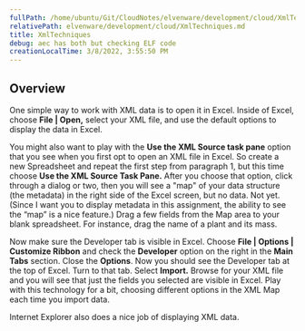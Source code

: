 ```yaml
---
fullPath: /home/ubuntu/Git/CloudNotes/elvenware/development/cloud/XmlTechniques.md
relativePath: elvenware/development/cloud/XmlTechniques.md
title: XmlTechniques
debug: aec has both but checking ELF code
creationLocalTime: 3/8/2022, 3:55:50 PM
---
```


<!-- toc -->
<!-- tocstop -->

## Overview

One simple way to work with XML data is to open it in Excel. Inside of
Excel, choose **File | Open,** select your XML file, and use the default
options to display the data in Excel.

You might also want to play with the **Use the XML Source task pane**
option that you see when you first opt to open an XML file in Excel. So
create a new Spreadsheet and repeat the first step from paragraph 1, but
this time choose **Use the XML Source Task Pane.** After you choose that
option, click through a dialog or two, then you will see a "map" of your
data structure (the metadata) in the right side of the Excel screen, but
no data. Not yet. (Since I want you to display metadata in this
assignment, the ability to see the “map” is a nice feature.) Drag a few
fields from the Map area to your blank spreadsheet. For instance, drag
the name of a plant and its mass.

Now make sure the Developer tab is visible in Excel. Choose **File |
Options | Customize Ribbon** and check the **Developer** option on the
right in the **Main Tabs** section. Close the **Options**. Now you
should see the Developer tab at the top of Excel. Turn to that tab.
Select **Import.** Browse for your XML file and you will see that just
the fields you selected are visible in Excel. Play with this technology
for a bit, choosing different options in the XML Map each time you
import data.

Internet Explorer also does a nice job of displaying XML data.

